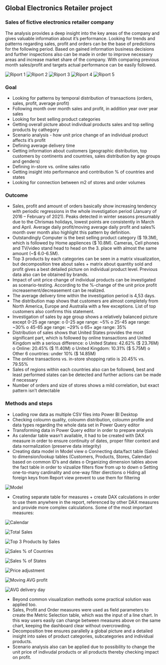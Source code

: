 ## Global Electronics Retailer project
### Sales of fictive electronics retailer company 
The analysis provides a deep insight into the key areas of the company and gives valuable information about it’s performance. Looking for trends and patterns regarding sales, profit and orders can be the base of predictions for the following period. Based on gained information business decisions and further inspections also can be made in order to improve necessary areas and increase market share of the company. With comparing previous month sales/profit and targets actual performance can be easily followed.

![Riport 1](https://github.com/user-attachments/assets/a62f82ca-19c1-45b5-8193-1d9661dfd0aa)
![Riport 2](https://github.com/user-attachments/assets/015ca823-b803-4061-a8df-0fa9cc2e1632)
![Riport 3](https://github.com/user-attachments/assets/7fb61a08-2b7c-4782-95e4-75c1ed443e35)
![Riport 4](https://github.com/user-attachments/assets/64b0c607-d994-4b6c-bb05-40e270d9161f)
![Riport 5](https://github.com/user-attachments/assets/1bd8e7e4-daa3-4db1-bac9-f0896c8b2038)
### Goal
-	Looking for patterns by temporal distribution of transactions (orders, sales, profit, average profit)
-	Following month over month sales and profit, in addition year over year sales
-	Looking for best selling product categories
-	Getting overall picture about individual products sales and top selling products by cathegory
-	Scenario analysis - how unit price change of an individual product affects it’s profit
-	Defining average delivery time
-	Getting information about customers (geographic distribution, top customers by continents and countries, sales distribution by age groups and genders)
-	Defining in-store vs. online sales ratio
-	Getting insight into performance and contribution % of countries and states
-	Looking for connection between m2 of stores and order volumes
### Outcome
-	Sales, profit and amount of orders basically show increasing tendency with periodic regressions in the whole investigation period (January of 2016 – February of 2021). Peaks detected in winter seasons presumably due to the Chrismas holidays, lowest points are consistently in March and April. Average daily profit/moving average daily profit and sales% month over month also highlight this pattern by definition.
-	Outstandingly Computer is the best selling product category ($ 19.3M), which is followed by Home appliences ($ 10.8M). Cameras, Cell phones and TV/video stand head to head on the 3. place with almost the same amount (~$ 6.0-6.5M).
-	Top 3 products by each categories can be seen in a matrix visualization, but decomposition tree about sales + matrix about quantity sold and profit gives a best detailed picture on individual product level. Previous data also can be obtained by brands.
-	Impact of unit price change of individual products can be investigated as scenario-testing. According to the %-change of the unit price profit increasement/decreasement can be realized.
-	The average delivery time within the investigation period is 4,53 days.
-	The distribution map shows that customers are almost completely from North America, Europe and Australia with a few exceptions. List of top customers also confirms this statement.
-	Investigation of sales by age group shows a relatively balanced picture except 0-25 age range:
o	0-25 age range: ~5%
o	25-45 age range: ~30%
o	45-65 age range: ~29%
o	65+ age range: 35%
-	Distribution of sales shows that United States provides the most significant part, which is followed by online transactions and United Kingdom with a serious difference:
o	United States: 42.62% ($ 23.76M)
o	Online: 20.45% ($ 11.40M)
o	United Kingdom: 10.31% ($ 5.75M)
o	Other 6 countries: under 10% ($ 14.85M)
-	The online transactions vs. in-store shopping ratio is 20.45% vs. 79.55%
-	Sales of regions within each countries also can be followed, best and least performed states can be detected and further actions can be made if necessary
-	Number of orders and size of stores shows a mild correlation, but exact pattern isn’t detectable
### Methods and steps
-	Loading row data as multiple CSV files into Power BI Desktop
-	Checking coloumn quality, coloumn distribution, coloumn profile and data types regarding the whole data set in Power Query editor
-	Transforming data in Power Query editor in order to prepare analysis
-	As calendar table wasn’t available, it had to be created with DAX measure in order to ensure continuity of dates, proper filter context and data normalization (preserve data integrity)
-	Creating data model in Model view
o	Connecting data/fact table (Sales) to dimension/lookup tables (Customers, Products, Stores, Calendar) based on common ID’s and dates
o	Organizing dimension tables above the fact table in order to vizualize filters flow from up to down
o	Setting one-to-many cardinality and one-way filter dierctions
o	Hiding all foreign keys from Report view prevent to use them for filtering

![Model](https://github.com/user-attachments/assets/0dd28f2d-aecd-4b9b-8da5-adf1fe1b03f7)
-	Creating separate table for measures + create DAX calculations in order to use them anywhere in the report, referenced by other DAX measures and provide more complex calculations. Some of the most important measures:

![Calendar](https://github.com/user-attachments/assets/2ce92f92-176b-45db-92da-0e43ed7919e6)

![Total Sales](https://github.com/user-attachments/assets/8e2aa6c9-2ed9-4b22-8978-a64fd1587ce9)

![Top 3 Products by Sales](https://github.com/user-attachments/assets/9a32440a-3e22-4dbe-b146-652db4034a7d)

![Sales % of Countries](https://github.com/user-attachments/assets/9150898a-66f0-401d-a2ba-2d4cf7e5834f)

![Sales % of States](https://github.com/user-attachments/assets/f0cecb47-28f0-4671-b843-e35f557fc57c)

![Price adjustment](https://github.com/user-attachments/assets/a367b0e3-f816-4c35-b8e8-c3e7b44c46f2)

![Moving AVG profit](https://github.com/user-attachments/assets/defba4d9-8cb0-4da1-88fa-69d71f88261a)

![AVG delivery day](https://github.com/user-attachments/assets/6b17a256-3f93-448d-85ef-7b3d403050fe)
-	Beyond common visualization methods some practical solution was applied too.
-	Sales, Profit and Order measures were used as field parameters to create the Metric Selection table, which was the input of a line chart. In this way users easily can change between measures above on the same chart, keeping the dashboard clear without overcrowding.
-	Decomposition tree ensures parallelly a global picture and a detailed insight into sales of product categories, subcategories and individual products.
-	Scenario analysis also can be applied due to possibility to change the unit price of indivudal products or all products thereby checking impact on profit.
